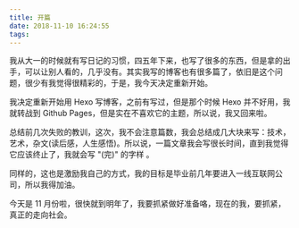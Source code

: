 ```yaml
---
title: 开篇
date: 2018-11-10 16:24:55
tags:
---
```


我从大一的时候就有写日记的习惯，四五年下来，也写了很多的东西，但是拿的出手，可以让别人看的，几乎没有。其实我写的博客也有很多篇了，依旧是这个问题，很少有我觉得很精彩的，于是，我今天决定重新开始。

我决定重新开始用 Hexo 写博客，之前有写过，但是那个时候 Hexo 并不好用，我就转战到 Github Pages，但是实在不喜欢它的主题，所以说，我又回来啦。

总结前几次失败的教训，这次，我不会注意篇数，我会总结成几大块来写：技术，艺术，杂文(读后感，人生感悟)。所以说，一篇文章我会写很长时间，直到我觉得它应该终止了，我就会写 "(完)" 的字样 。

同样的，这也是激励我自己的方式，我的目标是毕业前几年要进入一线互联网公司，所以我得加油。

今天是 11 月份啦，很快就到明年了，我要抓紧做好准备咯，现在的我，要抓紧，真正的走向社会。


